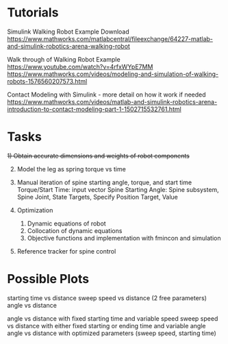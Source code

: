 
# Tutorials
Simulink Walking Robot Example Download
https://www.mathworks.com/matlabcentral/fileexchange/64227-matlab-and-simulink-robotics-arena-walking-robot

Walk through of Walking Robot Example	
https://www.youtube.com/watch?v=4rfxWYpE7MM
https://www.mathworks.com/videos/modeling-and-simulation-of-walking-robots-1576560207573.html

Contact Modeling with Simulink - more detail on how it work if needed
https://www.mathworks.com/videos/matlab-and-simulink-robotics-arena-introduction-to-contact-modeling-part-1-1502715532761.html

# Tasks
<del> 1) Obtain accurate dimensions and weights of robot components <del>

2) Model the leg as spring torque vs time

3) Manual iteration of spine starting angle, torque, and start time
	Torque/Start Time: input vector
	Spine Starting Angle: Spine subsystem, Spine Joint, State Targets, Specify Position Target, Value

4) Optimization
	1) Dynamic equations of robot
	2) Collocation of dynamic equations
	3) Objective functions and implementation with fmincon and simulation

5) Reference tracker for spine control

# Possible Plots
starting time vs distance
sweep speed vs distance (2 free parameters)
angle vs distance

angle vs distance with fixed starting time and variable speed
sweep speed vs distance with either fixed starting or ending time and variable angle
angle vs distance with optimized parameters (sweep speed, starting time)
